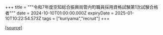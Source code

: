 +++
title = """令和7年度空知総合振興局管内町職員採用資格試験第1次試験合格者"""
date = 2024-10-10T01:00:00.000Z
expiryDate = 2025-01-10T10:22:54.573Z
tags = ["kuriyama","recruit"]
+++


[[source]](https://www.town.kuriyama.hokkaido.jp/site/saiyou/29107.html)

